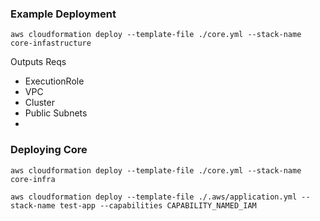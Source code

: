 ### Example Deployment
```
aws cloudformation deploy --template-file ./core.yml --stack-name core-infastructure
```


Outputs Reqs
- ExecutionRole
- VPC
- Cluster
- Public Subnets
- 

### Deploying Core
```
aws cloudformation deploy --template-file ./core.yml --stack-name core-infra
```

``` Deploy Application Layer
aws cloudformation deploy --template-file ./.aws/application.yml --stack-name test-app --capabilities CAPABILITY_NAMED_IAM 
```
